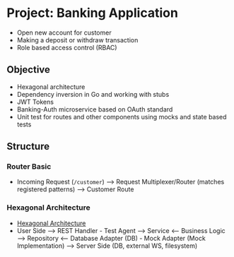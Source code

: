 # Project: Banking Application
- Open new account for customer
- Making a deposit or withdraw transaction
- Role based access control (RBAC)

## Objective
- Hexagonal architecture
- Dependency inversion in Go and working with stubs
- JWT Tokens
- Banking-Auth microservice based on OAuth standard
- Unit test for routes and other components using mocks and state based tests

## Structure
### Router Basic
- Incoming Request (`/customer`) --> Request Multiplexer/Router (matches registered patterns) --> Customer Route

### Hexagonal Architecture
- [Hexagonal Architecture](https://www.qwan.eu/2020/08/20/hexagonal-architecture.html)
- User Side --> REST Handler - Test Agent --> Service <interface> <-- Business Logic --> Repository<interface> <-- Database Adapter (DB) - Mock Adapter (Mock Implementation) --> Server Side (DB, external WS, filesystem)
